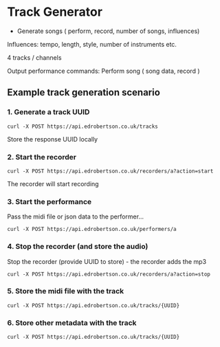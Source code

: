 # Track Generator

* Generate songs ( perform, record, number of songs, influences)

Influences:
tempo, length, style, number of instruments etc.

4 tracks / channels

Output performance commands:
Perform song ( song data, record )


## Example track generation scenario

### 1. Generate a track UUID 

`curl -X POST https://api.edrobertson.co.uk/tracks`

Store the response UUID locally

### 2. Start the recorder

`curl -X POST https://api.edrobertson.co.uk/recorders/a?action=start`

The recorder will start recording 

### 3. Start the performance 

Pass the midi file or json data to the performer...

`curl -X POST https://api.edrobertson.co.uk/performers/a`

### 4. Stop the recorder (and store the audio)

Stop the recorder (provide UUID to store) - the recorder adds the mp3

`curl -X POST https://api.edrobertson.co.uk/recorders/a?action=stop`

### 5. Store the midi file with the track

`curl -X POST https://api.edrobertson.co.uk/tracks/{UUID}`

### 6. Store other metadata with the track

`curl -X POST https://api.edrobertson.co.uk/tracks/{UUID}`

